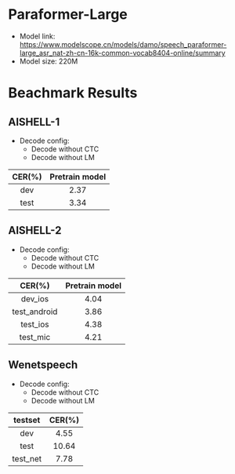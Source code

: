 # Paraformer-Large
- Model link: <https://www.modelscope.cn/models/damo/speech_paraformer-large_asr_nat-zh-cn-16k-common-vocab8404-online/summary>
- Model size: 220M

# Beachmark Results

## AISHELL-1
- Decode config: 
  - Decode without CTC
  - Decode without LM

| CER(%)    | Pretrain model|
|:---------:|:-------------:|
| dev       | 2.37          |
| test      | 3.34          |

## AISHELL-2
- Decode config: 
  - Decode without CTC
  - Decode without LM

| CER(%)       | Pretrain model|
|:------------:|:-------------:|
| dev_ios      | 4.04          |
| test_android | 3.86          |
| test_ios     | 4.38          |
| test_mic     | 4.21          |

## Wenetspeech
- Decode config: 
  - Decode without CTC
  - Decode without LM

| testset   | CER(%)|
|:---------:|:-----:|
| dev       | 4.55  |
| test      | 10.64  |
| test_net  | 7.78  |

